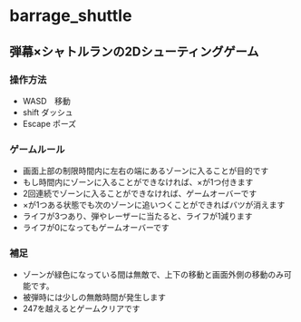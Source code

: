 # barrage_shuttle
## 弾幕×シャトルランの2Dシューティングゲーム

### 操作方法
- WASD　移動
- shift ダッシュ
- Escape ポーズ

### ゲームルール
- 画面上部の制限時間内に左右の端にあるゾーンに入ることが目的です
- もし時間内にゾーンに入ることができなければ、×が1つ付きます
- 2回連続でゾーンに入ることができなければ、ゲームオーバーです
- ×が1つある状態でも次のゾーンに追いつくことができればバツが消えます
- ライフが3つあり、弾やレーザーに当たると、ライフが1減ります
- ライフが0になってもゲームオーバーです

### 補足
- ゾーンが緑色になっている間は無敵で、上下の移動と画面外側の移動のみ可能です。
- 被弾時には少しの無敵時間が発生します
- 247を越えるとゲームクリアです



